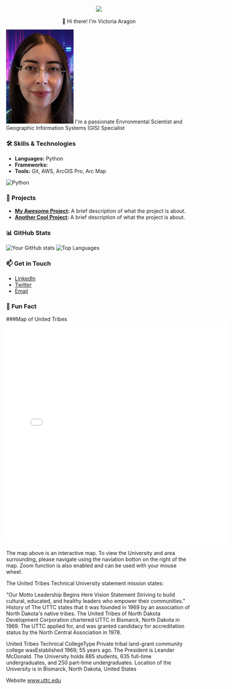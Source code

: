 <p align="center">
  <img src="https://github.com/user-attachments/assets/9c575aad-0aec-4264-850b-0c2d902302ec" >
  </p>
  
<p align="center"> 👋 Hi there! I'm Victoria Aragon
  </p>

  
<p>
  <img src="images/GitHub VA pic2.png" width="183" height="255>
    </p> 




<p align="center">
  I'm a passionate Envronmental Scientist and Geographic Information Systems (GIS) Specialist
  </p>

  
### 🛠️ Skills & Technologies

- **Languages:** Python
- **Frameworks:** 
- **Tools:** Git, AWS, ArcGIS Pro, Arc Map

![Python](https://img.shields.io/badge/Python-3776AB?style=for-the-badge&logo=python&logoColor=white)


### 🚀 Projects

- **[My Awesome Project](https://github.com/yourusername/awesome-project):** A brief description of what the project is about.
- **[Another Cool Project](https://github.com/yourusername/cool-project):** A brief description of what the project is about.

### 📊 GitHub Stats

![Your GitHub stats](https://github-readme-stats.vercel.app/api?username=yourusername&show_icons=true&theme=radical)
![Top Languages](https://github-readme-stats.vercel.app/api/top-langs/?username=yourusername&layout=compact)

### 📫 Get in Touch

- [LinkedIn](https://www.linkedin.com/in/yourprofile)
- [Twitter](https://twitter.com/yourhandle)
- [Email](mailto:youremail@example.com)

### 🎯 Fun Fact

###Map of United Tribes
<embed type="text/html" src="images/uttc.html" width="600" height="600">



The map above is an interactive map. To view the University and area surrounding, please navigate using the naviation botton on the right of the map. Zoom function is also enabled and can be used with your mouse wheel.

The United Tribes Technical University statement mission states:

"Our Motto Leadership Begins Here Vision Statement Striving to build cultural, educated, and healthy leaders who empower their communities." History of The UTTC states that it was founded in 1969 by an association of North Dakota's native tribes. The United Tribes of North Dakota Development Corporation chartered UTTC in Bismarck, North Dakota in 1969. The UTTC applied for, and was granted candidacy for accreditation status by the North Central Association in 1978.

United Tribes Technical CollegeType Private tribal land-grant community college wasEstablished 1969; 55 years ago. The President is Leander McDonald. The University holds 885 students, 635 full-time undergraduates, and 250 part-time undergraduates. Location of the University is in Bismarck, North Dakota, United States

Website www.uttc.edu

